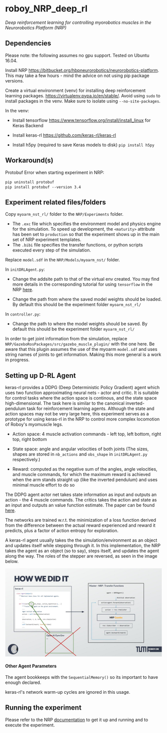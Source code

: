 # roboy_NRP_deep_rl
_Deep reinforcement learning for controlling myorobotics muscles in the Neurorobotics Platform (NRP)_


## Dependencies

Please note: the following assumes no gpu support.  Tested on Ubuntu 16.04.

Install NRP https://bitbucket.org/hbpneurorobotics/neurorobotics-platform.  This may take a few hours - mind the advice on not using pip package versions.

Create a virtual environment (venv) for installing deep reinforcement learning packages. https://virtualenv.pypa.io/en/stable/. Avoid using `sudo` to install packages in the venv.  Make sure to isolate using `--no-site-packages`.

In the venv:
* Install tensorflow https://www.tensorflow.org/install/install_linux for Keras Backend

* Install keras-rl https://github.com/keras-rl/keras-rl

* Install h5py (required to save Keras models to disk) 
`pip install h5py`

## Workaround(s) 

Protobuf Error when starting experiment in NRP:

```
pip uninstall protobuf 
pip install protobuf --version 3.4
```

## Experiment related files/folders

Copy `myoarm_nst_rl/` folder to the `NRP/Experiments` folder.
* The `.exc` file which specifies the environment model and physics engine for the simulation.  To speed up development, the `<maturity>` attribute has been set to `production` so that the experiment shows up in the main set of NRP experiment templates.
* The `.bibi` file specifies the transfer functions, or python scripts executed every step of the simulation.

Replace `model.sdf` in the `NRP/Models/myoarm_nst/` folder.

In `initDRLAgent.py`:
* Change the addsite path to that of the virtual env created. You may find more details in the corresponding tutorial for using `tensorflow` in the NRP [here](https://developer.humanbrainproject.eu/docs/projects/HBP%20Neurorobotics%20Platform/1.2/nrp/tutorials/tensorflow/tutorial.html#installing-tensorflow-for-use-in-the-nrp).
  
* Change the path from where the saved model weights should be loaded. By default this should be the experiment folder `myoarm_nst_rl/`

In `controller.py`:
* Change the path to where the model weights should be saved.  By default this should be the experiment folder `myoarm_nst_rl/`

In order to get joint information from the simulation, replace `NRP/GazeboRosPackages/src/gazebo_muscle_plugin/` with the one here. Be aware that this plugin assumes the use of the myoarm `model.sdf` and uses string names of joints to get information.  Making this more general is a work in progress.


## Setting up D-RL Agent
 
keras-rl provides a DDPG (Deep Deterministic Policy Gradient) agent which uses two function approximating neural nets - actor and critic.  It is suitable for control tasks where the action space is continous, and the state space high-dimensional. The task here is similar to the canonical inverted-pendulum task for reinforcement learning agents. Although the state and action spaces may not be very large here, this experiment serves as a prototype for using keras-rl in the NRP to control more complex locomotion of Roboy's myomuscle legs.   

* Action space: 4 muscle activation commands - left top, left bottom, right top, right bottom

* State space: angle and angular velocities of both joints
(The sizes, shapes are stored in `nb_actions` and `obs_shape` in `initDRLAgent.py` respectively.) 

* Reward: computed as the negative sum of the angles, angle velocities, and muscle commands, for which the maximum reward is achieved when the arm stands straight up (like the inverted pendulum) and uses minimal muscle effort to do so 

The DDPG agent actor net takes state information as input and outputs an action - the 4 muscle commands. The critics takes the action and state as an input and outputs an value function estimate.  The paper can be found [here](https://arxiv.org/abs/1509.02971).

The networks are trained w.r.t. the minimization of a loss function derived from the difference between the actual reward experienced and reward it predicts, plus a factor of action entropy for exploration.

A keras-rl agent usually takes the the simulation/environment as an object and updates itself while stepping through it.  In this implementation, the NRP takes the agent as an object (so to say), steps itself, and updates the agent along the way.  The roles of the stepper are reversed, as seen in the image below.  

![alt text](https://github.com/Roboy/roboy_NRP_deep_rl/blob/master/VR-DeepRLinNRP.jpg)


#### Other Agent Parameters
The agent bookkeeps with the `SequentialMemory()` so its important to have enough declared.  

keras-rl's network warm-up cycles are ignored in this usage.


## Running the experiment 
Please refer to the NRP [documentation](https://bitbucket.org/hbpneurorobotics/neurorobotics-platform) to get it up and running and to execute the experiment.  
